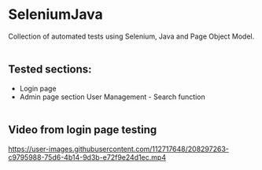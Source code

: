 ﻿# SeleniumJava
Collection of automated tests using Selenium, Java and Page Object Model.
<br><br>
## Tested sections:
* Login page
* Admin page section User Management - Search function
  <br><br>
## Video from login page testing



https://user-images.githubusercontent.com/112717648/208297263-c9795988-75d6-4b14-9d3b-e72f9e24d1ec.mp4

